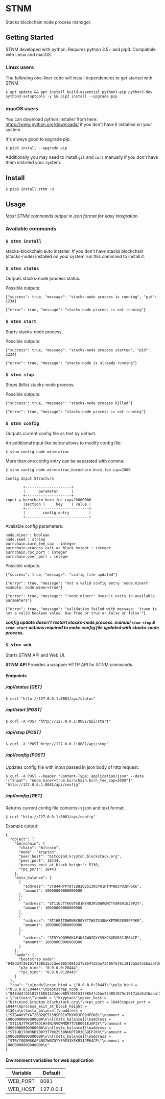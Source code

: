 # STNM

Stacks blockchain node process manager.

## Getting Started

STNM developed with python. Requires python 3.5+ and pip3. Compatible with Linux and macOS.

### Linux users

The following one-liner code will install dependencies to get started with STNM.

`$ apt update && apt install build-essential python3-pip python3-dev python3-setuptools -y && pip3 install --upgrade pip` 

### macOS users
You can download python installer from here: https://www.python.org/downloads/ if you don't have it installed on your system.

It's always good to upgrade pip.

`$ pip3 install --upgrade pip` 

Additionally you may need to install `git` and `curl` manually if you don't have them installed your system.

## Install 
 
`$ pip3 install stnm -U` 

## Usage

*Most STNM commands output in json format for easy integration.*

### Available commands

### `$ stnm install`

stacks-blockchain auto installer. If you don't have stacks blockchain (stacks-node) installed on your system run this command to install it.

### `$ stnm status`

Outputs stacks-node process status.

Possible outputs:

`{"success": true, "message": "stacks-node process is running", "pid": 1234}`

`{"error": true, "message": "stacks-node process is not running"}`


### `$ stnm start`

Starts stacks-node process.

Possible outputs:

`{"success": true, "message": "stacks-node process started", "pid": 1234}`

`{"error": true, "message": "stacks-node is already running"}`


### `$ stnm stop`

Stops (kills) stacks-node process.

Possible outputs:

`{"success": true, "message": "stacks-node process killed"}`

`{"error": true, "message": "stacks-node process is not running"}`

### `$ stnm config`

Outputs current config file as text by default.

An additional input like below allows to modify config file:

`$ stnm config node.miner=true`

More than one config entry can be separated with comma:

`$ stnm config node.miner=true,burnchain.burn_fee_cap=2000`

```
Config Input Structure

        +---------------------+
        |      parameter      |
        +---------------------+
input = burnchain.burn_fee_cap=20000000
        |section |     key    | value |
        +-----------------------------+
        |        config entry         |
        +-----------------------------+
```

Available config parameters:

```
node.miner : boolean
node.seed : string
burnchain.burn_fee_cap : integer
burnchain.process_exit_at_block_height : integer
burnchain.rpc_port : integer
burnchain.peer_port : integer
```

Possible outputs:

```{"success": true, "message": "config file updated"}```

```{"error": true, "message": "not a valid config entry 'node.minerr' example: node.miner=true"}```

```{"error": true, "message": "'node.minerr' doesn't exits in available parameters"}```

```{"error": true, "message": "validation failed with message: 'truee is not a valid boolean value. Use True or true or False or false'"}```

***config update doesn't restart stacks-node process. manual `stnm stop` & `stnm start` actions required to make config file updated with stacks-node process.***

### `$ stnm web`

Starts STNM API and Web UI.

**STNM API** Provides a wrapper HTTP API for STNM commands.

#### Endpoints

##### /api/status [GET]

`$ curl "http://127.0.0.1:8081/api/status"` 

##### /api/start [POST]

`$ curl -X POST "http://127.0.0.1:8081/api/start"` 

##### /api/stop [POST]

`$ curl -X "POST http://127.0.0.1:8081/api/stop"`

##### /api/config [POST]

Updates config file with input passed in json body of http request.

``` 
$ curl -X POST --header "Content-Type: application/json" --data '{"input": "node.miner=true,burnchain.burn_fee_cap=2000"}' "http://127.0.0.1:8081/api/config"
```

##### /api/config [GET]

Returns current config file contents in json and text format.

`$ curl "http://127.0.0.1:8081/api/config"` 

Example output:

```
{
  "object": {
    "burnchain": {
      "chain": "bitcoin",
      "mode": "krypton",
      "peer_host": "bitcoind.krypton.blockstack.org",
      "peer_port": 18444,
      "process_exit_at_block_height": 5130,
      "rpc_port": 18443
    },
    "mstx_balance": [
      {
        "address": "STB44HYPYAT2BB2QE513NSP81HTMYWBJP02HPGK6",
        "amount": 10000000000000000
      },
      {
        "address": "ST11NJTTKGVT6D1HY4NJRVQWMQM7TVAR091EJ8P2Y",
        "amount": 10000000000000000
      },
      {
        "address": "ST1HB1T8WRNBYB0Y3T7WXZS38NKKPTBR3EG9EPJKR",
        "amount": 10000000000000000
      },
      {
        "address": "STRYYQQ9M8KAF4NS7WNZQYY59X93XEKR31JP64CP",
        "amount": 10000000000000000
      }
    ],
    "node": {
      "bootstrap_node": "048dd4f26101715853533dee005f0915375854fd5be73405f679c1917a5d4d16aaaf3c4c0d7a9c132a36b8c5fe1287f07dad8c910174d789eb24bdfb5ae26f5f27@krypton.blockstack.org:20444",
      "p2p_bind": "0.0.0.0:20444",
      "rpc_bind": "0.0.0.0:20443"
    }
  },
  "raw": "\n[node]\nrpc_bind = \"0.0.0.0:20443\"\np2p_bind = \"0.0.0.0:20444\"\nbootstrap_node = \"048dd4f26101715853533dee005f0915375854fd5be73405f679c1917a5d4d16aaaf3c4c0d7a9c132a36b8c5fe1287f07dad8c910174d789eb24bdfb5ae26f5f27@krypton.blockstack.org:20444\"\n\n[burnchain]\nchain = \"bitcoin\"\nmode = \"krypton\"\npeer_host = \"bitcoind.krypton.blockstack.org\"\nrpc_port = 18443\npeer_port = 18444\nprocess_exit_at_block_height = 5130\n\n[[mstx_balance]]\naddress = \"STB44HYPYAT2BB2QE513NSP81HTMYWBJP02HPGK6\"\namount = 10000000000000000\n\n[[mstx_balance]]\naddress = \"ST11NJTTKGVT6D1HY4NJRVQWMQM7TVAR091EJ8P2Y\"\namount = 10000000000000000\n\n[[mstx_balance]]\naddress = \"ST1HB1T8WRNBYB0Y3T7WXZS38NKKPTBR3EG9EPJKR\"\namount = 10000000000000000\n\n[[mstx_balance]]\naddress = \"STRYYQQ9M8KAF4NS7WNZQYY59X93XEKR31JP64CP\"\namount = 10000000000000000\n"
}
```


#### Environment variables for web application

|	Variable       	|	Default     	|
|	------------	|	------------	|
|	WEB_PORT     	|	8081     	    |
|	WEB_HOST     	|	127.0.0.1       |

